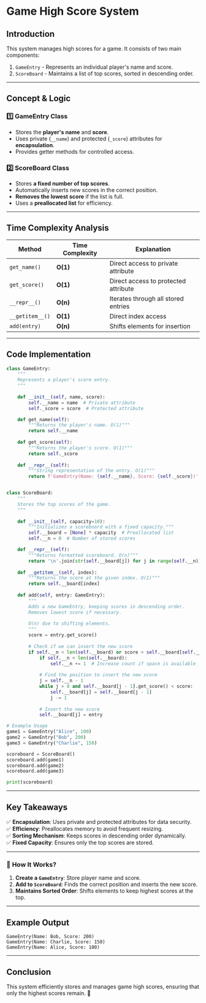 # **Game High Score System**

## **Introduction**
This system manages high scores for a game. It consists of two main components:
1. `GameEntry` - Represents an individual player's name and score.
2. `ScoreBoard` - Maintains a list of top scores, sorted in descending order.

---

## **Concept & Logic**
### **1️⃣ GameEntry Class**
- Stores the **player's name** and **score**.
- Uses private (`__name`) and protected (`_score`) attributes for **encapsulation**.
- Provides getter methods for controlled access.

### **2️⃣ ScoreBoard Class**
- Stores **a fixed number of top scores**.
- Automatically inserts new scores in the correct position.
- **Removes the lowest score** if the list is full.
- Uses a **preallocated list** for efficiency.

---

## **Time Complexity Analysis**
| Method           | Time Complexity | Explanation |
|-----------------|----------------|-------------|
| `get_name()`    | **O(1)**        | Direct access to private attribute |
| `get_score()`   | **O(1)**        | Direct access to protected attribute |
| `__repr__()`    | **O(n)**        | Iterates through all stored entries |
| `__getitem__()` | **O(1)**        | Direct index access |
| `add(entry)`    | **O(n)**        | Shifts elements for insertion |

---

## **Code Implementation**

```python
class GameEntry:
    """
    Represents a player's score entry.
    """
    
    def __init__(self, name, score):
        self.__name = name  # Private attribute
        self._score = score  # Protected attribute

    def get_name(self):
        """Returns the player's name. O(1)"""
        return self.__name
    
    def get_score(self):
        """Returns the player's score. O(1)"""
        return self._score
    
    def __repr__(self):
        """String representation of the entry. O(1)"""
        return f'GameEntry(Name: {self.__name}, Score: {self._score})'


class ScoreBoard:
    """
    Stores the top scores of the game.
    """
    
    def __init__(self, capacity=10):
        """Initializes a scoreboard with a fixed capacity."""
        self.__board = [None] * capacity  # Preallocated list
        self.__n = 0  # Number of stored scores

    def __repr__(self):
        """Returns formatted scoreboard. O(n)"""
        return '\n'.join(str(self.__board[j]) for j in range(self.__n))
    
    def __getitem__(self, index):
        """Returns the score at the given index. O(1)"""
        return self.__board[index]
    
    def add(self, entry: GameEntry):
        """
        Adds a new GameEntry, keeping scores in descending order.
        Removes lowest score if necessary.
        
        O(n) due to shifting elements.
        """
        score = entry.get_score()
        
        # Check if we can insert the new score
        if self.__n < len(self.__board) or score > self.__board[self.__n - 1].get_score():
            if self.__n < len(self.__board):
                self.__n += 1  # Increase count if space is available
            
            # Find the position to insert the new score
            j = self.__n - 1
            while j > 0 and self.__board[j - 1].get_score() < score:
                self.__board[j] = self.__board[j - 1]
                j -= 1
            
            # Insert the new score
            self.__board[j] = entry

# Example Usage
game1 = GameEntry("Alice", 100)
game2 = GameEntry("Bob", 200)
game3 = GameEntry("Charlie", 150)

scoreboard = ScoreBoard()
scoreboard.add(game1)
scoreboard.add(game2)
scoreboard.add(game3)

print(scoreboard)
```

---

## **Key Takeaways**
✅ **Encapsulation**: Uses private and protected attributes for data security.  
✅ **Efficiency**: Preallocates memory to avoid frequent resizing.  
✅ **Sorting Mechanism**: Keeps scores in descending order dynamically.  
✅ **Fixed Capacity**: Ensures only the top scores are stored.

---

### 🎯 **How It Works?**
1. **Create a `GameEntry`**: Store player name and score.
2. **Add to `ScoreBoard`**: Finds the correct position and inserts the new score.
3. **Maintains Sorted Order**: Shifts elements to keep highest scores at the top.

---

## **Example Output**
```
GameEntry(Name: Bob, Score: 200)
GameEntry(Name: Charlie, Score: 150)
GameEntry(Name: Alice, Score: 100)
```

---

## **Conclusion**
This system efficiently stores and manages game high scores, ensuring that only the highest scores remain. 🚀


